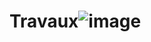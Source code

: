 # Travaux![image](https://user-images.githubusercontent.com/116294519/204357954-01a148c5-330f-47c0-8a26-6df621eeb37b.png)
